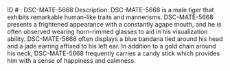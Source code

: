 ID # : DSC-MATE-5668
Description: DSC-MATE-5668 is a male tiger that exhibits remarkable human-like traits and mannerisms. DSC-MATE-5668 presents a frightened appearance with a constantly agape mouth, and he is often observed wearing horn-rimmed glasses to aid in his visualization ability. DSC-MATE-5668 often displays a blue bandana tied around his head and a jade earring affixed to his left ear. In addition to a gold chain around his neck, DSC-MATE-5668 frequently carries a candy stick which provides him with a sense of happiness and calmness.